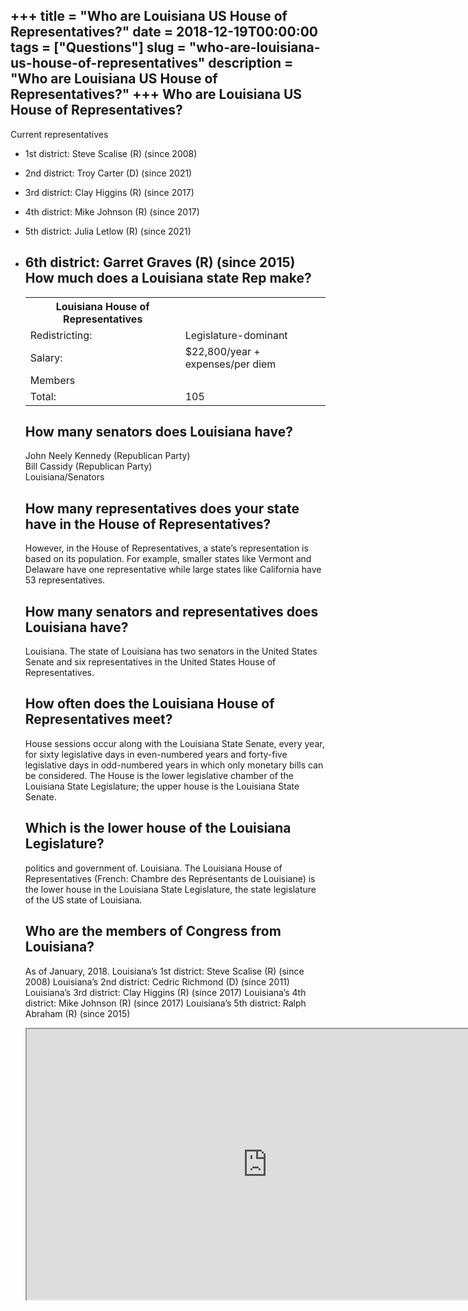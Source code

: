+++
title = "Who are Louisiana US House of Representatives?"
date = 2018-12-19T00:00:00
tags = ["Questions"]
slug = "who-are-louisiana-us-house-of-representatives"
description = "Who are Louisiana US House of Representatives?"
+++
Who are Louisiana US House of Representatives?
----------------------------------------------

Current representatives

- 1st district: Steve Scalise (R) (since 2008)
- 2nd district: Troy Carter (D) (since 2021)
- 3rd district: Clay Higgins (R) (since 2017)
- 4th district: Mike Johnson (R) (since 2017)
- 5th district: Julia Letlow (R) (since 2021)
- 6th district: Garret Graves (R) (since 2015) How much does a Louisiana state Rep make?
    -----------------------------------------
    
    <table><tr><th>Louisiana House of Representatives</th></tr><tr><td>Redistricting:</td><td>Legislature-dominant</td></tr><tr><td>Salary:</td><td>$22,800/year + expenses/per diem</td></tr><tr><td>Members</td></tr><tr><td>Total:</td><td>105</td></tr></table>
    
    How many senators does Louisiana have?
    --------------------------------------
    
     John Neely Kennedy (Republican Party)  
    Bill Cassidy (Republican Party)  
    Louisiana/Senators
    
    How many representatives does your state have in the House of Representatives?
    ------------------------------------------------------------------------------
    
    However, in the House of Representatives, a state’s representation is based on its population. For example, smaller states like Vermont and Delaware have one representative while large states like California have 53 representatives.
    
    How many senators and representatives does Louisiana have?
    ----------------------------------------------------------
    
    Louisiana. The state of Louisiana has two senators in the United States Senate and six representatives in the United States House of Representatives.
    
    How often does the Louisiana House of Representatives meet?
    -----------------------------------------------------------
    
    House sessions occur along with the Louisiana State Senate, every year, for sixty legislative days in even-numbered years and forty-five legislative days in odd-numbered years in which only monetary bills can be considered. The House is the lower legislative chamber of the Louisiana State Legislature; the upper house is the Louisiana State Senate.
    
    Which is the lower house of the Louisiana Legislature?
    ------------------------------------------------------
    
    politics and government of. Louisiana. The Louisiana House of Representatives (French: Chambre des Représentants de Louisiane) is the lower house in the Louisiana State Legislature, the state legislature of the US state of Louisiana.
    
    Who are the members of Congress from Louisiana?
    -----------------------------------------------
    
    As of January, 2018. Louisiana’s 1st district: Steve Scalise (R) (since 2008) Louisiana’s 2nd district: Cedric Richmond (D) (since 2011) Louisiana’s 3rd district: Clay Higgins (R) (since 2017) Louisiana’s 4th district: Mike Johnson (R) (since 2017) Louisiana’s 5th district: Ralph Abraham (R) (since 2015)
    
    <iframe allow="accelerometer; autoplay; clipboard-write; encrypted-media; gyroscope; picture-in-picture" allowfullscreen="" class="__youtube_prefs__  epyt-is-override  no-lazyload" data-no-lazy="1" data-origheight="433" data-origwidth="770" data-skipgform_ajax_framebjll="" height="433" id="_ytid_71489" loading="lazy" src="https://www.youtube.com/embed/_3Ox6vGteek?enablejsapi=1&autoplay=0&cc_load_policy=0&cc_lang_pref=&iv_load_policy=1&loop=0&modestbranding=0&rel=1&fs=1&playsinline=0&autohide=2&theme=dark&color=red&controls=1&" title="YouTube player" width="770"></iframe>